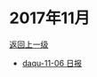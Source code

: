 # 2017年11月

<a href="/#/days/2017/index">返回上一级</a>

- <a href="/#/days/2017/11/daqu-11-06">daqu-11-06 日报</a>


